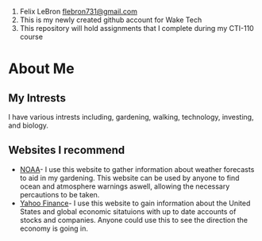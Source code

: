 1. Felix LeBron flebron731@gmail.com
2. This is my newly created github account for Wake Tech
3. This repository will hold assignments that I complete during my CTI-110 course

# About Me  

## My Intrests  
I have various intrests including, gardening, walking, technology, investing, and biology.  
## Websites I recommend  
* [NOAA](noaa.gov)- I use this website to gather information about weather forecasts to aid in my gardening. This website can be used by anyone to find ocean and atmosphere warnings aswell, allowing the necessary percautions to be taken.  
* [Yahoo Finance](finance.yahoo.com)- I use this website to gain information about the United States and global economic sitatuions with up to date accounts of stocks and companies. Anyone could use this to see the direction the economy is going in.